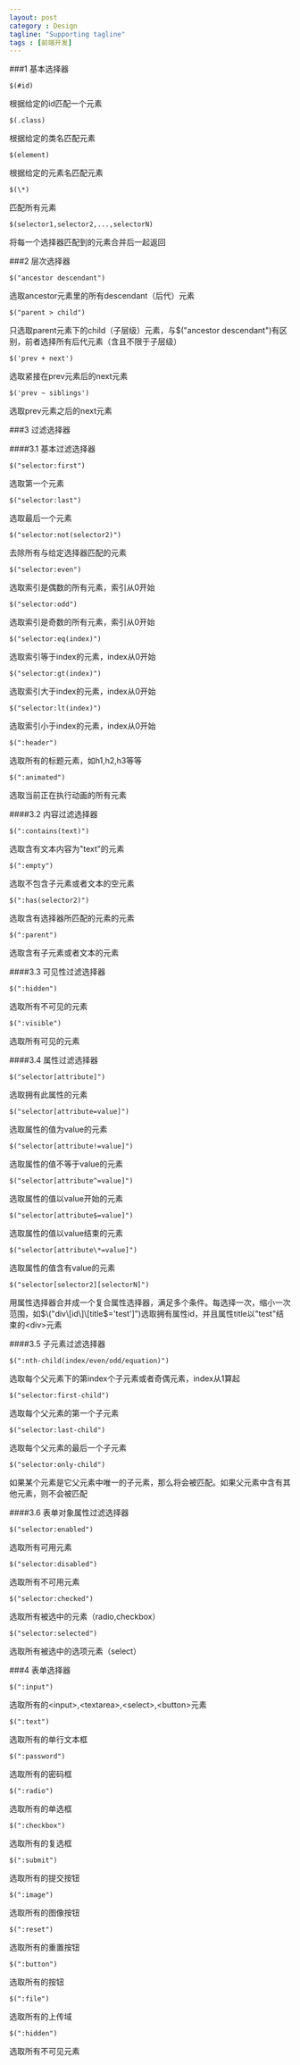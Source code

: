 ```yaml
---
layout: post
category : Design
tagline: "Supporting tagline"
tags : [前端开发]
---
```


###1 基本选择器

	$(#id)
根据给定的id匹配一个元素

	$(.class)
根据给定的类名匹配元素

	$(element)
根据给定的元素名匹配元素

	$(\*)
匹配所有元素

	$(selector1,selector2,...,selectorN)
将每一个选择器匹配到的元素合并后一起返回

###2 层次选择器

	$("ancestor descendant")
选取ancestor元素里的所有descendant（后代）元素

	$("parent > child")
只选取parent元素下的child（子层级）元素，与$("ancestor descendant")有区别，前者选择所有后代元素（含且不限于子层级）

	$('prev + next')
选取紧接在prev元素后的next元素

	$('prev ~ siblings')
选取prev元素之后的next元素

###3 过滤选择器

####3.1 基本过滤选择器

	$("selector:first")
选取第一个元素

	$("selector:last")
选取最后一个元素

	$("selector:not(selector2)")
去除所有与给定选择器匹配的元素

	$("selector:even")
选取索引是偶数的所有元素，索引从0开始

	$("selector:odd")
选取索引是奇数的所有元素，索引从0开始

	$("selector:eq(index)")
选取索引等于index的元素，index从0开始

	$("selector:gt(index)")
选取索引大于index的元素，index从0开始

	$("selector:lt(index)")
选取索引小于index的元素，index从0开始

	$(":header")
选取所有的标题元素，如h1,h2,h3等等

	$(":animated")
选取当前正在执行动画的所有元素

####3.2 内容过滤选择器

	$(":contains(text)")
选取含有文本内容为"text"的元素

	$(":empty")
选取不包含子元素或者文本的空元素

	$(":has(selector2)")
选取含有选择器所匹配的元素的元素

	$(":parent")
选取含有子元素或者文本的元素

####3.3 可见性过滤选择器

	$(":hidden")
选取所有不可见的元素

	$(":visible")
选取所有可见的元素

####3.4 属性过滤选择器

	$("selector[attribute]")
选取拥有此属性的元素

	$("selector[attribute=value]")
选取属性的值为value的元素

	$("selector[attribute!=value]")
选取属性的值不等于value的元素

	$("selector[attribute^=value]")
选取属性的值以value开始的元素

	$("selector[attribute$=value]")
选取属性的值以value结束的元素

	$("selector[attribute\*=value]")
选取属性的值含有value的元素

	$("selector[selector2][selectorN]")
用属性选择器合并成一个复合属性选择器，满足多个条件。每选择一次，缩小一次范围，如$\("div\[id\]\[title$='test'\]"\)选取拥有属性id，并且属性title以"test"结束的&lt;div&gt;元素

####3.5 子元素过滤选择器

	$(":nth-child(index/even/odd/equation)")
选取每个父元素下的第index个子元素或者奇偶元素，index从1算起

	$("selector:first-child")
选取每个父元素的第一个子元素

	$("selector:last-child")
选取每个父元素的最后一个子元素

	$("selector:only-child")
如果某个元素是它父元素中唯一的子元素，那么将会被匹配。如果父元素中含有其他元素，则不会被匹配

####3.6 表单对象属性过滤选择器

	$("selector:enabled")
选取所有可用元素

	$("selector:disabled")
选取所有不可用元素

	$("selector:checked")
选取所有被选中的元素（radio,checkbox）

	$("selector:selected")
选取所有被选中的选项元素（select）

###4 表单选择器

	$(":input")
选取所有的&lt;input&gt;,&lt;textarea&gt;,&lt;select&gt;,&lt;button&gt;元素

	$(":text")
选取所有的单行文本框

	$(":password")
选取所有的密码框

	$(":radio")
选取所有的单选框

	$(":checkbox")
选取所有的复选框

	$(":submit")
选取所有的提交按钮

	$(":image")
选取所有的图像按钮

	$(":reset")
选取所有的重置按钮

	$(":button")
选取所有的按钮

	$(":file")
选取所有的上传域

	$(":hidden")
选取所有不可见元素
